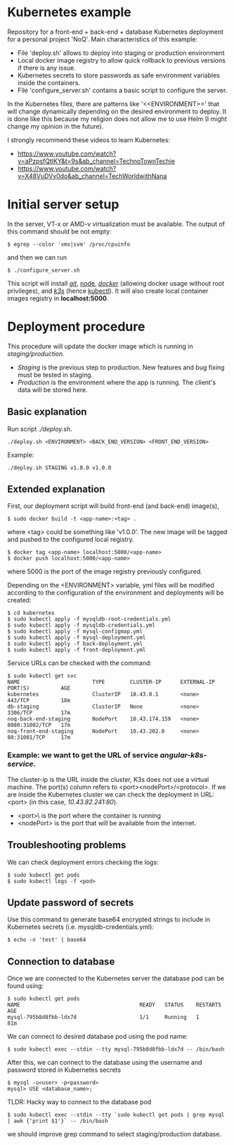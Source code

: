 # Kubernetes example

Repository for a front-end + back-end + database Kubernetes deployment for a personal project 'NoQ'.
Main characteristics of this example:
- File 'deploy.sh' allows to deploy into staging or production environment
- Local docker image registry to allow quick rollback to previous versions if there is any issue.
- Kubernetes secrets to store passwords as safe environment variables inside the containers.
- File 'configure_server.sh' contains a basic script to configure the server.

In the Kubernetes files, there are patterns like '\<\<ENVIRONMENT\>\>' that will change dynamically depending on the desired environment to deploy. It is done like this because my religion does not allow me to use Helm (I might change my opinion in the future).

I strongly recommend these videos to learn Kubernetes:
- https://www.youtube.com/watch?v=aPzpsfQtlKY&t=9s&ab_channel=TechnoTownTechie
- https://www.youtube.com/watch?v=X48VuDVv0do&ab_channel=TechWorldwithNana


# Initial server setup

In the server, VT-x or AMD-v virtualization must be available. The output of this command should be not empty:

```
$ egrep --color 'vmx|svm' /proc/cpuinfo
```

and then we can run
```
$ ./configure_server.sh
```
This script will install [*git*](https://git-scm.com/), [node](https://nodejs.org/en/), [*docker*](https://www.docker.com/) (allowing docker usage without root privileges), and [*k3s*](https://k3s.io/) (hence [kubectl](kubernetes.io)). It will also create local container images registry in **localhost:5000**.


# Deployment procedure
This procedure will update the docker image which is running in *staging/production*.
- *Staging* is the previous step to production. New features and bug fixing must be tested in staging.
- *Production* is the environment where the app is running. The client's data will be stored here.


## Basic explanation
Run script *./deploy.sh*.

```
./deploy.sh <ENVIRONMENT> <BACK_END_VERSION> <FRONT_END_VERSION>
```

Example:
```
./deploy.sh STAGING v1.0.0 v1.0.0
```

## Extended explanation

First, our deployment script will build front-end (and back-end) image(s),
```
$ sudo docker build -t <app-name>:<tag> .
```
where \<tag\> could be something like 'v1.0.0'. The new image will be tagged and pushed to the configured local registry.

```
$ docker tag <app-name> localhost:5000/<app-name>
$ docker push localhost:5000/<app-name>
```
where 5000 is the port of the image registry previously configured.

Depending on the \<ENVIRONMENT\> variable, yml files will be modified according to the configuration of the environment and deployments will be created:

```
$ cd kubernetes
$ sudo kubectl apply -f mysqldb-root-credentials.yml
$ sudo kubectl apply -f mysqldb-credentials.yml
$ sudo kubectl apply -f mysql-configmap.yml
$ sudo kubectl apply -f mysql-deployment.yml
$ sudo kubectl apply -f back-deployment.yml
$ sudo kubectl apply -f front-deployment.yml
```

Service URLs can be checked with the command:
```
$ sudo kubectl get svc
NAME                       TYPE        CLUSTER-IP      EXTERNAL-IP   PORT(S)          AGE
kubernetes                 ClusterIP   10.43.0.1       <none>        443/TCP          18m
db-staging                 ClusterIP   None            <none>        3306/TCP         17m
noq-back-end-staging       NodePort    10.43.174.159   <none>        8080:31002/TCP   17m
noq-front-end-staging      NodePort    10.43.202.0     <none>        80:31001/TCP     17m
```

### Example: we want to get the URL of service *angular-k8s-service*.

The cluster-ip is the URL inside the cluster, K3s does not use a virtual machine. The port(s) column refers to \<port\>\<nodePort\>/\<protocol\>. If we are inside the Kubernetes cluster we can check the deployment in URL:\<port\> (in this case, *10.43.82.241:80*).
- \<port\>\ is the port where the container is running
- \<nodePort\> is the port that will be available from the internet.

## Troubleshooting problems
We can check deployment errors checking the logs:
```
$ sudo kubectl get pods
$ sudo kubectl logs -f <pod>
```

## Update password of secrets
Use this command to generate base64 encrypted strings to include in Kubernetes secrets (i.e. mysqldb-credentials.yml):
```
$ echo -n 'test' | base64
```

## Connection to database
Once we are connected to the Kubernetes server the database pod can be found using:
```
$ sudo kubectl get pods
NAME                                      READY   STATUS    RESTARTS   AGE
mysql-795b8d8fbb-ldx7d                    1/1     Running   1          81m
```

We can connect to desired database pod using the pod name:
```
$ sudo kubectl exec --stdin --tty mysql-795b8d8fbb-ldx7d -- /bin/bash
```

After this, we can connect to the database using the username and password stored in Kubernetes secrets
```
$ mysql -u<user> -p<password>
mysql> USE <database_name>;
```

TLDR: Hacky way to connect to the database pod
```
$ sudo kubectl exec --stdin --tty `sudo kubectl get pods | grep mysql | awk {'print $1'}` -- /bin/bash
```
we should improve grep command to select staging/production database.

